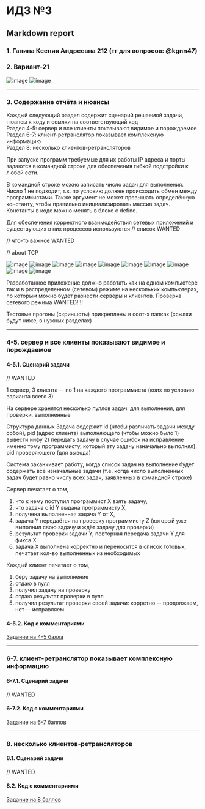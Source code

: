 #  ИДЗ №3 #
## Markdown report <br> ##

### 1. Ганина Ксения Андреевна 212 (тг для вопросов: @kgnn47) <br> ###
### 2. Вариант-21 <br> ###

![image](https://github.com/kseniag03/OS-IHW-3/assets/114473740/4113d7a8-7f6c-4b43-a58a-08d56962777c)
![image](https://github.com/kseniag03/OS-IHW-3/assets/114473740/e8ead5cf-0696-4d48-9ba4-db46f0239a00)
________________________

### 3. Содержание отчёта и нюансы <br> ###

Каждый следующий раздел содержит сценарий решаемой задачи, нюансы к коду и ссылки на соответствующий код <br>
Раздел 4-5: сервер и все клиенты показывают видимое и порождаемое <br>
Раздел 6-7: клиент-ретранслятор показывает комплексную информацию <br>
Раздел 8: несколько клиентов-ретрансляторов <br>

При запуске программ требуемые для их работы IP адреса и порты задаются в командной строке для обеспечения гибкой подстройки к любой сети.

В командной строке можно записать число задач для выполнения. Число 1 не подходит, т.к. по условию должен происходить обмен между программистами. Также аргумент не может превышать определённую константу, чтобы правильно инициализировать массив задач. Константы в коде можно менять в блоке с define.

Для обеспечения корректного взаимодействия сетевых приложений и существующих в них процессов используются // список WANTED

// что-то важное WANTED

// about TCP

![image](https://github.com/kseniag03/OS-IHW-3/assets/114473740/123836fe-91cb-425f-94e3-5c59fd4bb897)
![image](https://github.com/kseniag03/OS-IHW-3/assets/114473740/ab3c2ef5-7c64-48da-934c-f0b494b2a642)
![image](https://github.com/kseniag03/OS-IHW-3/assets/114473740/7c16514f-d344-465d-bee7-58d36f602f55)
![image](https://github.com/kseniag03/OS-IHW-3/assets/114473740/79cfb252-25b7-4484-b481-b2595fb233cc)
![image](https://github.com/kseniag03/OS-IHW-3/assets/114473740/59d53532-a8c3-4f7e-aae5-765cb4f0770a)
![image](https://github.com/kseniag03/OS-IHW-3/assets/114473740/8a9e575d-5cee-42ae-a9a9-248d0c39418a)
![image](https://github.com/kseniag03/OS-IHW-3/assets/114473740/7582dff5-33c0-46ca-9c48-6023fd1dac12)
![image](https://github.com/kseniag03/OS-IHW-3/assets/114473740/3a8bae30-fa1c-4a28-97d0-194b8fc01fe5)
![image](https://github.com/kseniag03/OS-IHW-3/assets/114473740/338ab9a8-d2e0-4a57-ae44-63ae037d1e64)
![image](https://github.com/kseniag03/OS-IHW-3/assets/114473740/7b5eaf4a-bab9-47eb-b8e7-5b391ad11057)


Разработанное приложение должно работать как на одном компьютере так и в распределенном (сетевом) режиме на нескольких компьютерах, по которым можно будет разнести серверы и клиентов. Проверка сетевого режима WANTED!!!!

Тестовые прогоны (скриншоты) прикреплены в соот-х папках (ссылки будут ниже, в нужных разделах)

________________________

### 4-5. сервер и все клиенты показывают видимое и порождаемое <br> ###

#### 4-5.1. Сценарий задачи <br> ####

// WANTED

1 сервер, 3 клиента -- по 1 на каждого программиста (коих по условию варианта всего 3)

На сервере хранятся несколько пуллов задач: для выполнения, для проверки, выполненные

Структура данных Задача содержит id (чтобы различать задачи между собой), pid (адрес клиента) выполняющего (чтобы можно было 1) вывести инфу 2) передать задачу в случае ошибок на исправление именно тому программисту, который эту задачу изначально выполнял), pid проверяющего (для вывода)

Система заканчивает работу, когда список задач на выполнение будет содержать все изначальные задачи (т.е. когда число выполненных задач будет равно числу всех задач, заявленных в командной строке)

Сервер печатает о том, 
1) что к нему поступил программист X взять задачу, 
2) что задача с id Y выдана программисту X, 
3) получена выполненная задача Y от X, 
4) задача Y передаётся на проверку программисту Z (который уже выполнил свою задачу и ждёт задачу для проверки)
5) результат проверки задачи Y, повторная передача задачи Y для фикса X
6) задача X выполнена корректно и переносится в список готовых, печатает кол-во выполненных из необходимых

Каждый клиент печатает о том,
1) беру задачу на выполнение
2) отдаю в пулл
3) получил задачу на проверку
4) отдаю результат проверки в пулл
5) получил результат проверки своей задачи: корретно -- продолжаем, нет -- исправляем

#### 4-5.2. Код с комментариями <br> ####

[Задание на 4-5 балла]() <br>
________________________

### 6-7. клиент-ретранслятор показывает комплексную информацию <br> ###

#### 6-7.1. Сценарий задачи <br> ####

// WANTED

#### 6-7.2. Код с комментариями <br> ####

[Задание на 6-7 баллов]() <br>
________________________

### 8. несколько клиентов-ретрансляторов <br> ###

#### 8.1. Сценарий задачи <br> ####

// WANTED

#### 8.2. Код с комментариями <br> ####

[Задание на 8 баллов]() <br>
